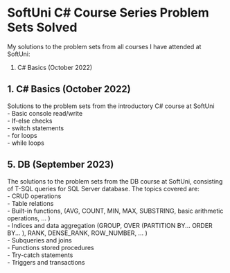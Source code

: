 # SoftUni C# Course Series Problem Sets Solved
 My solutions to the problem sets from all courses I have attended at SoftUni:  
 1. C# Basics (October 2022)  
 
## 1. C# Basics (October 2022)
  Solutions to the problem sets from the introductory C# course at SoftUni  
    - Basic console read/write  
    - If-else checks  
    - switch statements  
    - for loops  
    - while loops  
    
## 5. DB (September 2023)
  The solutions to the problem sets from the DB course at SoftUni, consisting of T-SQL queries for SQL Server database. The topics covered are:  
    - CRUD operations  
    - Table relations  
    - Built-in functions,  (AVG, COUNT, MIN, MAX, SUBSTRING, basic arithmetic operations, ... )  
    - Indices and data aggregation (GROUP, OVER (PARTITION BY... ORDER BY... ), RANK, DENSE_RANK, ROW_NUMBER, ... )  
    - Subqueries and joins  
    - Functions stored procedures  
    - Try-catch statements  
    - Triggers and transactions  

